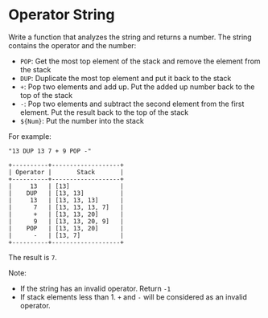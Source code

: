 # Operator String

Write a function that analyzes the string and returns a number. The string contains the operator and the number:

- `POP`: Get the most top element of the stack and remove the element from the stack
- `DUP`: Duplicate the most top element and put it back to the stack
- `+`: Pop two elements and add up. Put the added up number back to the top of the stack
- `-`: Pop two elements and subtract the second element from the first element. Put the result back to the top of the stack
- `${Num}`: Put the number into the stack

For example:

```
"13 DUP 13 7 + 9 POP -"

+----------+-------------------+
| Operator |       Stack       |
+----------+-------------------+
|     13   | [13]              |
|    DUP   | [13, 13]          |
|     13   | [13, 13, 13]      |
|      7   | [13, 13, 13, 7]   |
|      +   | [13, 13, 20]      |
|      9   | [13, 13, 20, 9]   |
|    POP   | [13, 13, 20]      |
|      -   | [13, 7]           |
+----------+-------------------+
```

The result is `7`.

Note:
- If the string has an invalid operator. Return `-1`
- If stack elements less than 1. `+` and `-` will be considered as an invalid operator.
